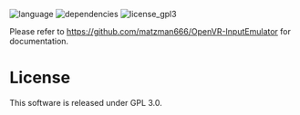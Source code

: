 ![language](https://img.shields.io/badge/Language-C%2B%2B11-green.svg)  ![dependencies](https://img.shields.io/badge/Dependencies-Boost%201.63-green.svg)  ![license_gpl3](https://img.shields.io/badge/License-GPL%203.0-green.svg)

Please refer to https://github.com/matzman666/OpenVR-InputEmulator for documentation.

# License

This software is released under GPL 3.0.

